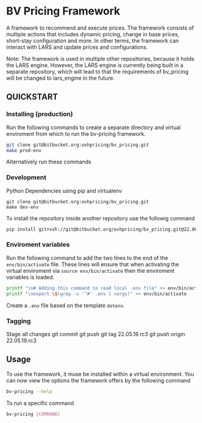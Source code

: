 # BV Pricing Framework
A framework to recommend and execute prices. The framework consists of multiple actions that includes dynamic pricing, change in base prices, short-stay configuration and more. In other terms, the framework can interact with LARS and update prices and configurations.

Note: The framework is used in multiple other repositories, because it holds the LARS engine. However, the LARS engine is currently being built in a separate repository, which will lead to that the requirements of bv_pricing will be changed to lars_engine in the future.

## QUICKSTART
### Installing (production)
Run the following commands to create a separate directory and virtual enviroment from which to run the bv-pricing framework.

```bash
git clone git@bitbucket.org:ovhpricing/bv_pricing.git
make prod-env
```

Alternatively run these commands

### Development
Python Dependencies using pip and virtualenv

```console
git clone git@bitbucket.org:ovhpricing/bv_pricing.git
make dev-env
```

To install the repository inside another repository use the followig command
```bash
pip install git+ssh://git@bitbucket.org/ovhpricing/bv_pricing.git@22.06.03
```

### Enviroment variables

Run the following command to add the two lines to the end of the `env/bin/activate` file. These lines will ensure that when activating the virtual enviroment via `source env/bin/activate` then the enviroment variables is loaded.

```bash
printf "\n# Adding this command to read local .env file" >> env/bin/activate
printf "\nexport \$(grep -v '^#' .env | xargs)" >> env/bin/activate
```

Create a `.env` file based on the template `dotenv`.

### Tagging

Stage all changes
git commit
git push
git tag 22.05.19.rc3
git push origin 22.05.19.rc3

## Usage

To use the framework, it muse be installed within a virtual environment. You can now view the options the framework offers by the following command

```bash
bv-pricing --help
```

To run a specific command

```bash
bv-pricing [COMMAND]
```